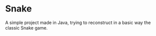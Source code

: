 # Snake
A simple project made in Java, trying to reconstruct in a basic way the classic Snake game.
